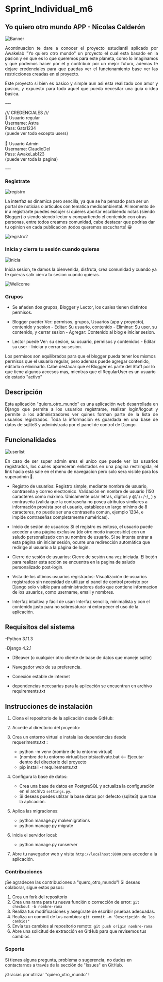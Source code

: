 # Sprint_Individual_m6
## Yo quiero otro mundo APP - Nicolas Calderón
![Banner](https://i.imgur.com/lYPuTHd.png) <br>
<p align=justify>
Acontinuacion te dare a conocer el proyecto estudiantil aplicado por Awakelab "Yo quiero otro mundo" un proyecto el cual esta basado en la pasion y en que es lo que queremos para este planeta, como lo imaginamos y que podemos hacer por el y contribuir por un mejor futuro, ademas te dejare credenciales para que puedas ver el funcionamiento base ver las restricciones creadas en el proyecto.
</p>
<p align=justify>
Este proyecto si bien es basico y simple aun asi esta realizado con amor y pasion, y expuesto para todo aquel que pueda necesitar una guia o idea basica.
</p>
---
<p align=justify>
/// CREDENCIALES ///<br>
🌱 Usuario regular <br>
Username: Astra <br>
Pass:     Gata1234 <br>
(puede ver todo excepto users) <br><br>
🌳 Usuario Admin <br>
Username: ClaudioDel <br>
Pass:	  AwakeLab123 <br>
(puede ver toda la pagina)
</p>
---

### Registrate <br>
<p align=justify>

![registro](https://i.imgur.com/RHEjzUl.png)

La interfaz es dinamica pero sencilla, ya que se ha pensado para ser un portal de noticias o articulos con tematica medioambiental. Al momento de ir a registrarte puedes escojer si quieres aportar escribiendo notas (siendo Blogger) o siendo siendo lector y compartiendo el contenido con otras personas, entre todos creamos comunidad, cabe destacar que podrias dar tu opinion en cada publicacion ¡todos queremos escucharte! 😀
</p>

![registro2](https://i.imgur.com/BASdHZp.gif)

### Inicia y cierra tu sesión cuando quieras <br>
<p align=justify>
  
![inicia](https://i.imgur.com/zvQbKl7.png)

Inicia sesion, te damos la bienvenida, disfruta, crea comunidad y cuando ya te quieras salir cierra tu sesion cuando quieras.

![Wellcome](https://i.imgur.com/oqlxlQa.gif)
</p>

### Grupos <br>
  <p align=justify>
    
- Se añaden dos grupos, Blogger y Lector, los cuales tienen distintos permisos.
    
- Blogger pueder Ver: permisos, grupos, Usuarios (app y proyecto), contenido y sesion - Editar: Su usuario, contenido - Eliminar: Su user, su contenido, y cerrar sesion - Agregar: Contenido al blog e iniciar sesion.
  
- Lector puede Ver: su sesion, su usuario, permisos y contenidos - Editar su user - Iniciar y cerrar su sesion.
  
Los permisos son equilibrados para que el blogger pueda tener los mismos permisos que el usuario regular, pero ademas puede agregar contenido, editarlo o eliminarlo. Cabe destacar que el Blogger es parte del
Staff por lo que tiene algunos accesos mas, mientras que el RegularUser es un usuario de estado "activo"
</p>


## Descripción
<p align=justify>
Esta aplicación "quiero_otro_mundo" es una aplicación web desarrollada en Django que permite a los usuarios registrarse, realizar login/logout y permite a los administradores ver quines forman parte
de la lista de usuarios registrados. Toda la información es guardada en una base de datos de sqlite3 y administrada por el panel de control de Django.
</p>

## Funcionalidades

![userlist](https://i.imgur.com/M3j23BW.png)
<p align=justify>
  En caso de ser super admin eres el unico que puede ver los usuarios registrados, los cuales apareceran enlistados en una pagina restringida, el link hacia esta sale en el menu de navegacion pero solo sera visible para los superadmin 🤫.
  
- Registro de usuarios: Registro simple, mediante nombre de usuario, contraseña y correo electronico. Validación en nombre de usuario (150 caracteres como máximo. Únicamente usar letras, dígitos y @/./+/-/_ )
y contraseña (valida que la contraseña no posea atributos similares a información provista por el usuario, establece un largo mínimo de 8 caracteres, no puede ser una contraseña común, ejemplo 1234, e impide contraseñas completamente numéricas).

- Inicio de sesión de usuarios: Si el registro es exitoso, el usuario puede acceder a una página exclusiva (de otro modo inaccesible) con un saludo personalizado con su nombre de usuario. Si se 
  intenta entrar a esta página sin iniciar sesión, ocurre una redirección automática que redirige al usuario a la página de login.
  
- Cierre de sesión de usuarios: Cierre de sesión una vez iniciada. El botón para realizar esta acción se encuentra en la pagina de saludo personalizado post-login.
  
- Vista de los últimos usuarios registrados: Visualización de usuarios registrados sin necesidad de utilizar el panel de control provisto por Django solo visible para administradores dado que contiene informacion de los usuarios, como username, email y nombres.
  
- Interfaz intuitiva y fácil de usar: Interfaz sencilla, minimalista y con el contenido justo para no sobresaturar ni entorpecer el uso de la aplicación.
</p>

## Requisitos del sistema

  -Python 3.11.3
  
  -Django 4.2.1
  
  - DBeaver (o cualquier otro cliente de base de datos que maneje sqlite)
    
  - Navegador web de su preferencia.
    
  - Conexión estable de internet
    
  - dependencias necesarias para la aplicación se encuentran en archivo requirements.txt


## Instrucciones de instalación

1. Clona el repositorio de la aplicación desde GitHub:

2. Accede al directorio del proyecto:

3. Crea un entorno virtual e instala las dependencias desde requeriments.txt :
     - python -m venv (nombre de tu entorno virtual)
     - (nombre de tu entorno virtual)\scripts\activate.bat   <-- Ejecutar dentro del directorio del proyecto
     - pip install -r requirements.txt

5. Configura la base de datos:
   - Crea una base de datos en PostgreSQL y actualiza la configuración en el archivo `settings.py`.
   - Si deseas puedes utilzar la base datos por defecto (sqlite3) que trae la aplicación.

7. Aplica las migraciones:
   - python manage.py makemigrations
   - python manage.py migrate

9. Inicia el servidor local:
    - python manage.py runserver

11. Abre tu navegador web y visita `http://localhost:8000` para acceder a la aplicación.

### Contribuciones

¡Se agradecen las contribuciones a "quero_otro_mundo"! Si deseas colaborar, sigue estos pasos:

1. Crea un fork del repositorio
2. Crea una rama para tu nueva función o corrección de error: `git checkout -b nombre-rama`
3. Realiza tus modificaciones y asegúrate de escribir pruebas adecuadas.
4. Realiza un commit de tus cambios: `git commit -m "Descripción de los cambios"`
5. Envía tus cambios al repositorio remoto: `git push origin nombre-rama`
6. Abre una solicitud de extracción en GitHub para que revisemos tus cambios.

### Soporte

Si tienes alguna pregunta, problema o sugerencia, no dudes en contactarnos a través de la sección de "Issues" en GitHub.

¡Gracias por utilizar "quiero_otro_mundo"!

